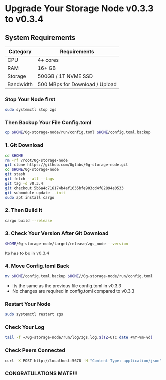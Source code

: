 # Upgrade Your Storage Node v0.3.3 to v0.3.4

## System Requirements
| Category | Requirements |
| ------------ | ------------ |
| CPU | 4+ cores |
| RAM | 16+ GB |
| Storage | 500GB / 1T NVME SSD |
| Bandwidth | 500 MBps for Download / Upload |

### Stop Your Node first
```bash
sudo systemctl stop zgs
```
### Then Backup Your File Config.toml
```bash
cp $HOME/0g-storage-node/run/config.toml $HOME/config.toml.backup
```
### 1. Git Download
```bash
cd $HOME
rm -rf /root/0g-storage-node
git clone https://github.com/0glabs/0g-storage-node.git
cd $HOME/0g-storage-node
git stash
git fetch --all --tags
git tag -d v0.3.4
git checkout 5b6a4c716174b4af1635bfe903cd4f82894e0533
git submodule update --init
sudo apt install cargo
```
### 2. Then Build It
```bash
cargo build --release
```

### 3. Check Your Version After Git Download
```bash
$HOME/0g-storage-node/target/release/zgs_node --version
```
<change input>
Its has to be in v0.3.4

### 4. Move Config.toml Back
```bash
mv $HOME/config.toml.backup $HOME//0g-storage-node/run/config.toml
```
- Its the same as the previous file config.toml in v0.3.3 
- No changes are required in config.toml compared to v0.3.3
 
### Restart Your Node
```bash
sudo systemctl restart zgs
```

### Check Your Log
```bash
tail -f ~/0g-storage-node/run/log/zgs.log.$(TZ=UTC date +%Y-%m-%d)
```
### Check Peers Connected
```bash
curl -X POST http://localhost:5678 -H "Content-Type: application/json" -d '{"jsonrpc":"2.0","method":"zgs_getStatus","params":[],"id":1}'  | jq
```
### CONGRATULATIONS MATE!!!

 
